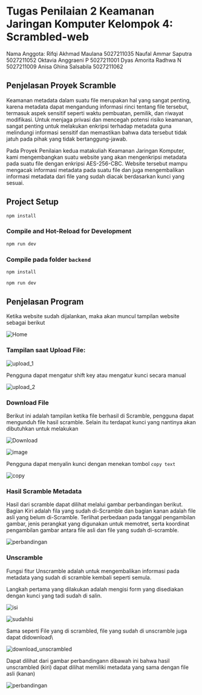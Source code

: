 # Tugas Penilaian 2 Keamanan Jaringan Komputer Kelompok 4: Scrambled-web

Nama Anggota:
Rifqi Akhmad Maulana   5027211035
Naufal Ammar Saputra   5027211052
Oktavia Anggraeni P    5027211001
Dyas Amorita Radhwa N  5027211009
Anisa Ghina Salsabila  5027211062

## Penjelasan Proyek Scramble
Keamanan metadata dalam suatu file merupakan hal yang sangat penting, karena metadata dapat mengandung informasi rinci tentang file tersebut, termasuk aspek sensitif seperti waktu pembuatan, pemilik, dan riwayat modifikasi. Untuk menjaga privasi dan mencegah potensi risiko keamanan, sangat penting untuk melakukan enkripsi terhadap metadata guna melindungi informasi sensitif dan memastikan bahwa data tersebut tidak jatuh pada pihak yang tidak bertanggung-jawab.

Pada Proyek Penilaian kedua matakuliah Keamanan Jaringan Komputer, kami mengembangkan suatu website yang akan mengenkripsi metadata pada suatu file dengan enkripsi AES-256-CBC. Website tersebut mampu mengacak informasi metadata pada suatu file dan juga mengembalikan informasi metadata dari file yang sudah diacak berdasarkan kunci yang sesuai.

## Project Setup

```sh
npm install
```

### Compile and Hot-Reload for Development

```sh
npm run dev
```
### Compile pada folder `backend`

```sh
npm install
```

```sh
npm run dev
```


## Penjelasan Program

Ketika website sudah dijalankan, maka akan muncul tampilan website sebagai berikut

![Home](https://github.com/dMorran/KJK_Frontend/assets/107184933/b958c4a8-fc21-464f-b933-55207006517a)


### Tampilan saat Upload File:

![upload_1](https://github.com/dMorran/KJK_Frontend/assets/107184933/284bcc55-cbea-4923-ad54-28dadbe89641)

Pengguna dapat mengatur shift key atau mengatur kunci secara manual

![upload_2](https://github.com/dMorran/KJK_Frontend/assets/107184933/2d0007d1-6a6c-420e-b1e3-17b093706bb2)

### Download File

Berikut ini adalah tampilan ketika file berhasil di Scramble, pengguna dapat mengunduh file hasil scramble. Selain itu terdapat kunci yang nantinya akan dibutuhkan untuk melakukan 

![Download](https://github.com/dMorran/KJK_Frontend/assets/107184933/4885e395-8e8f-482f-b1b8-bff26741d9e9)


![image](https://github.com/dMorran/KJK_Frontend/assets/107184933/4db50e74-101c-4348-8f77-cbadc2d92f4a)

Pengguna dapat menyalin kunci dengan menekan tombol `copy text`

![copy](https://github.com/dMorran/KJK_Frontend/assets/107184933/b6abd308-5d16-47fc-9e1e-4d1c770b76d4)

### Hasil Scramble Metadata

Hasil dari scramble dapat dilihat melalui gambar perbandingan berikut. Bagian Kiri adalah fila yang sudah di-Scramble dan bagian kanan adalah file asli yang belum di-Scramble. Terlihat perbedaan pada tanggal pengambilan gambar, jenis perangkat yang digunakan untuk memotret, serta koordinat pengambilan gambar antara file asli dan file yang sudah di-scramble.

![perbandingan](https://github.com/dMorran/KJK_Frontend/assets/107184933/19c51dd8-6f02-45e5-babd-24b05b11b766)


### Unscramble

Fungsi fitur Unscramble adalah untuk mengembalikan informasi pada metadata yang sudah di scramble kembali seperti semula.

Langkah pertama yang dilakukan adalah mengisi form yang disediakan dengan kunci yang tadi sudah di salin.

![isi](https://github.com/dMorran/KJK_Frontend/assets/107184933/58fd5dc1-3d1a-457a-8f19-1544c7c29b65)

![sudahIsi](https://github.com/dMorran/KJK_Frontend/assets/107184933/22626945-1968-4272-b86f-90a7baef74bd)

Sama seperti File yang di scrambled, file yang sudah di unscramble juga dapat didownload\

![download_unscrambled](https://github.com/dMorran/KJK_Frontend/assets/107184933/3b25cb3f-f5f9-4749-ad13-895e8ac90e91)

Dapat dilihat dari gambar perbandingann dibawah ini bahwa hasil unscrambled (kiri) dapat dilihat memiliki metadata yang sama dengan file asli (kanan)

![perbandingan](https://github.com/dMorran/KJK_Frontend/assets/107184933/25cae681-12c8-4f67-927e-18f36b73ae4a)








